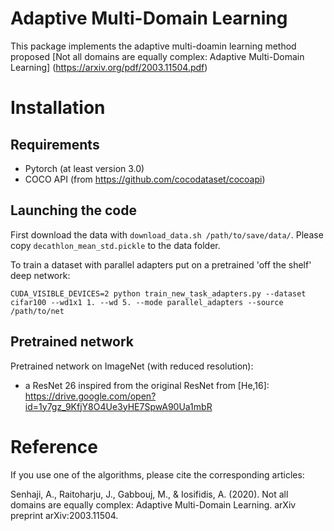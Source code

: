 # Adaptive Multi-Domain Learning
This package implements the adaptive multi-doamin learning method proposed [Not all domains are equally complex: Adaptive Multi-Domain Learning]
(https://arxiv.org/pdf/2003.11504.pdf)


# Installation
## Requirements
- Pytorch (at least version 3.0)
- COCO API (from https://github.com/cocodataset/cocoapi)

## Launching the code
First download the data with ``download_data.sh /path/to/save/data/``. Please copy ``decathlon_mean_std.pickle`` to the data folder. 

To train a dataset with parallel adapters put on a pretrained 'off the shelf' deep network:

``CUDA_VISIBLE_DEVICES=2 python train_new_task_adapters.py --dataset cifar100 --wd1x1 1. --wd 5. --mode parallel_adapters --source /path/to/net``

## Pretrained network
Pretrained network on ImageNet (with reduced resolution):
- a ResNet 26 inspired from the original ResNet from [He,16]: https://drive.google.com/open?id=1y7gz_9KfjY8O4Ue3yHE7SpwA90Ua1mbR

# Reference

If you use one of the algorithms, please cite the corresponding articles:

Senhaji, A., Raitoharju, J., Gabbouj, M., & Iosifidis, A. (2020). Not all domains are equally complex: Adaptive Multi-Domain Learning. arXiv preprint arXiv:2003.11504.
